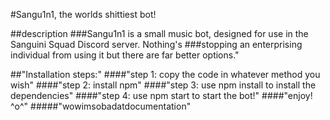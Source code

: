 #Sangu1n1, the worlds shittiest bot!

##description
###Sangu1n1 is a small music bot, designed for use in the Sanguini Squad Discord server. Nothing's ###stopping an enterprising individual from using it but there are far better options."


##"Installation steps:"
####"step 1: copy the code in whatever method you wish"
####"step 2: install npm"
####"step 3: use npm install to install the dependencies"
####"step 4: use npm start to start the bot!"
####"enjoy! ^o^"
#####"wowimsobadatdocumentation"

